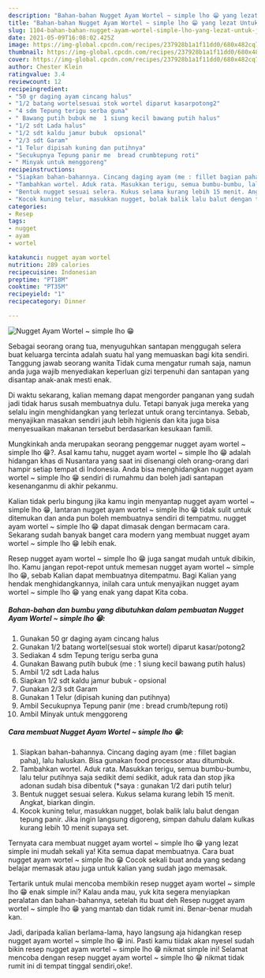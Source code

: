 ```yaml
---
description: "Bahan-bahan Nugget Ayam Wortel ~ simple lho 😁 yang lezat Untuk Jualan"
title: "Bahan-bahan Nugget Ayam Wortel ~ simple lho 😁 yang lezat Untuk Jualan"
slug: 1104-bahan-bahan-nugget-ayam-wortel-simple-lho-yang-lezat-untuk-jualan
date: 2021-05-09T16:08:02.425Z
image: https://img-global.cpcdn.com/recipes/237928b1a1f11dd0/680x482cq70/nugget-ayam-wortel-simple-lho-😁-foto-resep-utama.jpg
thumbnail: https://img-global.cpcdn.com/recipes/237928b1a1f11dd0/680x482cq70/nugget-ayam-wortel-simple-lho-😁-foto-resep-utama.jpg
cover: https://img-global.cpcdn.com/recipes/237928b1a1f11dd0/680x482cq70/nugget-ayam-wortel-simple-lho-😁-foto-resep-utama.jpg
author: Chester Klein
ratingvalue: 3.4
reviewcount: 12
recipeingredient:
- "50 gr daging ayam cincang halus"
- "1/2 batang wortelsesuai stok wortel diparut kasarpotong2"
- "4 sdm Tepung terigu serba guna"
- " Bawang putih bubuk me  1 siung kecil bawang putih halus"
- "1/2 sdt Lada halus"
- "1/2 sdt kaldu jamur bubuk  opsional"
- "2/3 sdt Garam"
- "1 Telur dipisah kuning dan putihnya"
- "Secukupnya Tepung panir me  bread crumbtepung roti"
- " Minyak untuk menggoreng"
recipeinstructions:
- "Siapkan bahan-bahannya. Cincang daging ayam (me : fillet bagian paha), lalu haluskan. Bisa gunakan food processor atau ditumbuk."
- "Tambahkan wortel. Aduk rata. Masukkan terigu, semua bumbu-bumbu, lalu telur putihnya saja sedikit demi sedikit, aduk rata dan stop jika adonan sudah bisa dibentuk (*saya : gunakan 1/2 dari putih telur)"
- "Bentuk nugget sesuai selera. Kukus selama kurang lebih 15 menit. Angkat, biarkan dingin."
- "Kocok kuning telur, masukkan nugget, bolak balik lalu balut dengan tepung panir. Jika ingin langsung digoreng, simpan dahulu dalam kulkas kurang lebih 10 menit supaya set."
categories:
- Resep
tags:
- nugget
- ayam
- wortel

katakunci: nugget ayam wortel 
nutrition: 289 calories
recipecuisine: Indonesian
preptime: "PT18M"
cooktime: "PT35M"
recipeyield: "1"
recipecategory: Dinner

---
```



![Nugget Ayam Wortel ~ simple lho 😁](https://img-global.cpcdn.com/recipes/237928b1a1f11dd0/680x482cq70/nugget-ayam-wortel-simple-lho-😁-foto-resep-utama.jpg)

Sebagai seorang orang tua, menyuguhkan santapan menggugah selera buat keluarga tercinta adalah suatu hal yang memuaskan bagi kita sendiri. Tanggung jawab seorang  wanita Tidak cuma mengatur rumah saja, namun anda juga wajib menyediakan keperluan gizi terpenuhi dan santapan yang disantap anak-anak mesti enak.

Di waktu  sekarang, kalian memang dapat mengorder panganan yang sudah jadi tidak harus susah membuatnya dulu. Tetapi banyak juga mereka yang selalu ingin menghidangkan yang terlezat untuk orang tercintanya. Sebab, menyajikan masakan sendiri jauh lebih higienis dan kita juga bisa menyesuaikan makanan tersebut berdasarkan kesukaan famili. 



Mungkinkah anda merupakan seorang penggemar nugget ayam wortel ~ simple lho 😁?. Asal kamu tahu, nugget ayam wortel ~ simple lho 😁 adalah hidangan khas di Nusantara yang saat ini disenangi oleh orang-orang dari hampir setiap tempat di Indonesia. Anda bisa menghidangkan nugget ayam wortel ~ simple lho 😁 sendiri di rumahmu dan boleh jadi santapan kesenanganmu di akhir pekanmu.

Kalian tidak perlu bingung jika kamu ingin menyantap nugget ayam wortel ~ simple lho 😁, lantaran nugget ayam wortel ~ simple lho 😁 tidak sulit untuk ditemukan dan anda pun boleh membuatnya sendiri di tempatmu. nugget ayam wortel ~ simple lho 😁 dapat dimasak dengan bermacam cara. Sekarang sudah banyak banget cara modern yang membuat nugget ayam wortel ~ simple lho 😁 lebih enak.

Resep nugget ayam wortel ~ simple lho 😁 juga sangat mudah untuk dibikin, lho. Kamu jangan repot-repot untuk memesan nugget ayam wortel ~ simple lho 😁, sebab Kalian dapat membuatnya ditempatmu. Bagi Kalian yang hendak menghidangkannya, inilah cara untuk menyajikan nugget ayam wortel ~ simple lho 😁 yang enak yang dapat Kita coba.

<!--inarticleads1-->

##### Bahan-bahan dan bumbu yang dibutuhkan dalam pembuatan Nugget Ayam Wortel ~ simple lho 😁:

1. Gunakan 50 gr daging ayam cincang halus
1. Gunakan 1/2 batang wortel(sesuai stok wortel) diparut kasar/potong2
1. Sediakan 4 sdm Tepung terigu serba guna
1. Gunakan  Bawang putih bubuk (me : 1 siung kecil bawang putih halus)
1. Ambil 1/2 sdt Lada halus
1. Siapkan 1/2 sdt kaldu jamur bubuk - opsional
1. Gunakan 2/3 sdt Garam
1. Gunakan 1 Telur (dipisah kuning dan putihnya)
1. Ambil Secukupnya Tepung panir (me : bread crumb/tepung roti)
1. Ambil  Minyak untuk menggoreng




<!--inarticleads2-->

##### Cara membuat Nugget Ayam Wortel ~ simple lho 😁:

1. Siapkan bahan-bahannya. Cincang daging ayam (me : fillet bagian paha), lalu haluskan. Bisa gunakan food processor atau ditumbuk.
1. Tambahkan wortel. Aduk rata. Masukkan terigu, semua bumbu-bumbu, lalu telur putihnya saja sedikit demi sedikit, aduk rata dan stop jika adonan sudah bisa dibentuk (*saya : gunakan 1/2 dari putih telur)
1. Bentuk nugget sesuai selera. Kukus selama kurang lebih 15 menit. Angkat, biarkan dingin.
1. Kocok kuning telur, masukkan nugget, bolak balik lalu balut dengan tepung panir. Jika ingin langsung digoreng, simpan dahulu dalam kulkas kurang lebih 10 menit supaya set.




Ternyata cara membuat nugget ayam wortel ~ simple lho 😁 yang lezat simple ini mudah sekali ya! Kita semua dapat membuatnya. Cara buat nugget ayam wortel ~ simple lho 😁 Cocok sekali buat anda yang sedang belajar memasak atau juga untuk kalian yang sudah jago memasak.

Tertarik untuk mulai mencoba membikin resep nugget ayam wortel ~ simple lho 😁 enak simple ini? Kalau anda mau, yuk kita segera menyiapkan peralatan dan bahan-bahannya, setelah itu buat deh Resep nugget ayam wortel ~ simple lho 😁 yang mantab dan tidak rumit ini. Benar-benar mudah kan. 

Jadi, daripada kalian berlama-lama, hayo langsung aja hidangkan resep nugget ayam wortel ~ simple lho 😁 ini. Pasti kamu tiidak akan nyesel sudah bikin resep nugget ayam wortel ~ simple lho 😁 nikmat simple ini! Selamat mencoba dengan resep nugget ayam wortel ~ simple lho 😁 nikmat tidak rumit ini di tempat tinggal sendiri,oke!.

